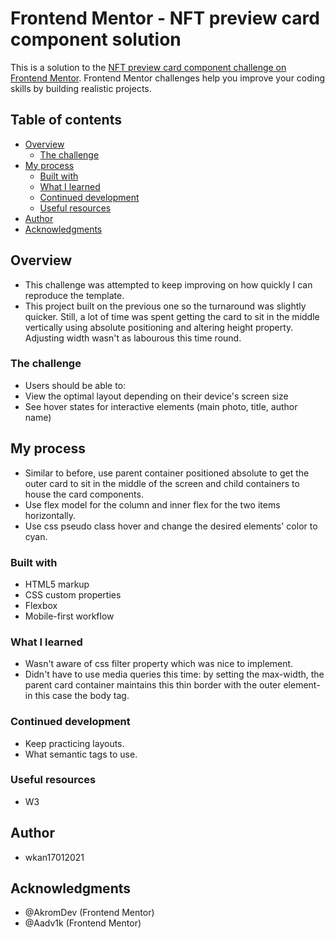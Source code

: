 # Frontend Mentor - NFT preview card component solution

This is a solution to the [NFT preview card component challenge on Frontend Mentor](https://www.frontendmentor.io/challenges/nft-preview-card-component-SbdUL_w0U). Frontend Mentor challenges help you improve your coding skills by building realistic projects.

## Table of contents

- [Overview](#overview)
  - [The challenge](#the-challenge)
- [My process](#my-process)
  - [Built with](#built-with)
  - [What I learned](#what-i-learned)
  - [Continued development](#continued-development)
  - [Useful resources](#useful-resources)
- [Author](#author)
- [Acknowledgments](#acknowledgments)

## Overview

- This challenge was attempted to keep improving on how quickly I can reproduce the template.
- This project built on the previous one so the turnaround was slightly quicker. Still, a lot of time was spent getting the card to sit in the middle vertically using absolute positioning and altering height property. Adjusting width wasn't as labourous this time round.

### The challenge

- Users should be able to:
- View the optimal layout depending on their device's screen size
- See hover states for interactive elements (main photo, title, author name)

## My process

- Similar to before, use parent container positioned absolute to get the outer card to sit in the middle of the screen and child containers to house the card components.
- Use flex model for the column and inner flex for the two items horizontally.
- Use css pseudo class hover and change the desired elements' color to cyan.

### Built with

- HTML5 markup
- CSS custom properties
- Flexbox
- Mobile-first workflow

### What I learned

- Wasn't aware of css filter property which was nice to implement.
- Didn't have to use media queries this time: by setting the max-width, the parent card container maintains this thin border with the outer element- in this case the body tag.

### Continued development

- Keep practicing layouts.
- What semantic tags to use.

### Useful resources

- W3

## Author

- wkan17012021

## Acknowledgments

- @AkromDev (Frontend Mentor)
- @Aadv1k (Frontend Mentor)
